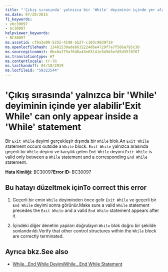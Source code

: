 ```yaml
---
title: "'Çıkış sırasında' yalnızca bir 'While' deyiminin içinde yer alabilir"
ms.date: 07/20/2015
f1_keywords:
- vbc30097
- bc30097
helpviewer_keywords:
- BC30097
ms.assetid: cf0a3e09-5252-4198-bb27-c103c98d9f19
ms.openlocfilehash: 13481530ade8632224d6e4729f7a7f586a795c30
ms.sourcegitcommit: 0be8a279af6d8a43e03141e349d3efd5d35f8767
ms.translationtype: HT
ms.contentlocale: tr-TR
ms.lasthandoff: 04/18/2019
ms.locfileid: "59323544"
---
```

# <a name="exit-while-can-only-appear-inside-a-while-statement"></a><span data-ttu-id="9edaf-102">'Çıkış sırasında' yalnızca bir 'While' deyiminin içinde yer alabilir</span><span class="sxs-lookup"><span data-stu-id="9edaf-102">'Exit While' can only appear inside a 'While' statement</span></span>
<span data-ttu-id="9edaf-103">Bir `Exit While` deyimi gerçekleşir dışında bir `While` blok.</span><span class="sxs-lookup"><span data-stu-id="9edaf-103">An `Exit While` statement occurs outside a `While` block.</span></span> <span data-ttu-id="9edaf-104">`Exit While` yalnızca arasında geçerli bir `While` deyimi ve karşılık gelen `End While` deyimi.</span><span class="sxs-lookup"><span data-stu-id="9edaf-104">`Exit While` is valid only between a `While` statement and a corresponding `End While` statement.</span></span>  
  
 <span data-ttu-id="9edaf-105">**Hata Kimliği:** BC30097</span><span class="sxs-lookup"><span data-stu-id="9edaf-105">**Error ID:** BC30097</span></span>  
  
## <a name="to-correct-this-error"></a><span data-ttu-id="9edaf-106">Bu hatayı düzeltmek için</span><span class="sxs-lookup"><span data-stu-id="9edaf-106">To correct this error</span></span>  
  
1. <span data-ttu-id="9edaf-107">Geçerli bir emin `While` deyiminden önce gelir `Exit While` ve geçerli bir `End While` deyimi sonra görünür.</span><span class="sxs-lookup"><span data-stu-id="9edaf-107">Make sure a valid `While` statement precedes the `Exit While` and a valid `End While` statement appears after it.</span></span>  
  
2. <span data-ttu-id="9edaf-108">İçindeki diğer denetim yapıları doğrulayın `While` blok doğru bir şekilde sonlandırıldı.</span><span class="sxs-lookup"><span data-stu-id="9edaf-108">Verify that other control structures within the `While` block are correctly terminated.</span></span>  
  
## <a name="see-also"></a><span data-ttu-id="9edaf-109">Ayrıca bkz.</span><span class="sxs-lookup"><span data-stu-id="9edaf-109">See also</span></span>

- [<span data-ttu-id="9edaf-110">While...End While Deyimi</span><span class="sxs-lookup"><span data-stu-id="9edaf-110">While...End While Statement</span></span>](../../visual-basic/language-reference/statements/while-end-while-statement.md)

